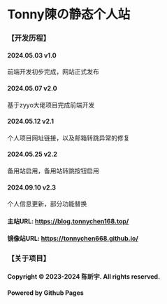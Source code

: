 # Tonny陳の静态个人站
### 【开发历程】
#### 2024.05.03 v1.0
前端开发初步完成，网站正式发布
#### 2024.05.07 v2.0
基于zyyo大佬项目完成前端开发
#### 2024.05.12 v2.1
个人项目网址链接，以及邮箱转跳异常的修复
#### 2024.05.25 v2.2
备用站启用，备用站转跳按钮启用
#### 2024.09.10 v2.3
个人信息更新，部分功能替换
#### 主站URL: https://blog.tonnychen168.top/
#### 镜像站URL: https://tonnychen668.github.io/
### 【关于项目】
#### Copyright © 2023-2024 陈昕宇. All rights reserved.
#### Powered by Github Pages
